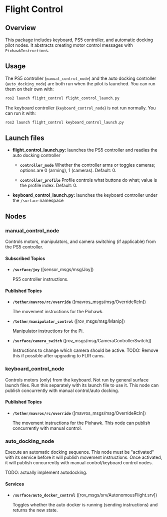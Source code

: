 # Flight Control

## Overview

This package includes keyboard, PS5 controller, and automatic docking pilot nodes. It abstracts creating motor control messages with `PixhawkInstruction`s.

## Usage

The PS5 controller (`manual_control_node`) and the auto docking controller (`auto_docking_node`) are both run when the pilot is launched.
You can run them on their own with:

```bash
ros2 launch flight_control flight_control_launch.py
```

The keyboard controller (`keyboard_control_node`) is not run normally.
You can run it with:

```bash
ros2 launch flight_control keyboard_control_launch.py
```

## Launch files

* **flight_control_launch.py:** launches the PS5 controller and readies the auto docking controller

  * **`controller_mode`** Whether the controller arms or toggles cameras; options are 0 (arming), 1 (cameras). Default: 0.

  * **`controller_profile`** Profile controls what buttons do what; value is the profile index. Default: 0.

* **keyboard_control_launch.py:** launches the keyboard controller under the `/surface` namespace

## Nodes

### manual_control_node

Controls motors, manipulators, and camera switching (if applicable) from the PS5 controller.

#### Subscribed Topics

* **`/surface/joy`** ([sensor_msgs/msg/Joy])

    PS5 controller instructions.

#### Published Topics

* **`/tether/mavros/rc/override`** ([mavros_msgs/msg/OverrideRcIn])

    The movement instructions for the Pixhawk.

* **`/tether/manipulator_control`** ([rov_msgs/msg/Manip])

    Manipulator instructions for the Pi.

* **`/surface/camera_switch`** ([rov_msgs/msg/CameraControllerSwitch])

    Instructions to change which camera should be active. TODO: Remove this if possible after upgrading to FLIR cams.

### keyboard_control_node

Controls motors (only) from the keyboard. Not run by general surface launch files. Run this separately with its launch file to use it.
This node can publish concurrently with manual control/auto docking.

#### Published Topics

* **`/tether/mavros/rc/override`** ([mavros_msgs/msg/OverrideRcIn])

    The movement instructions for the Pixhawk. This node can publish concurrently with manual control.

### auto_docking_node

Execute an automatic docking sequence. This node must be "activated" with its service before it will publish movement instructions.
Once activated, it will publish concurrently with manual control/keyboard control nodes.

TODO: actually implement autodocking.

#### Services

* **`/surface/auto_docker_control`** ([rov_msgs/srv/AutonomousFlight.srv])

    Toggles whether the auto docker is running (sending instructions) and returns the new state.
